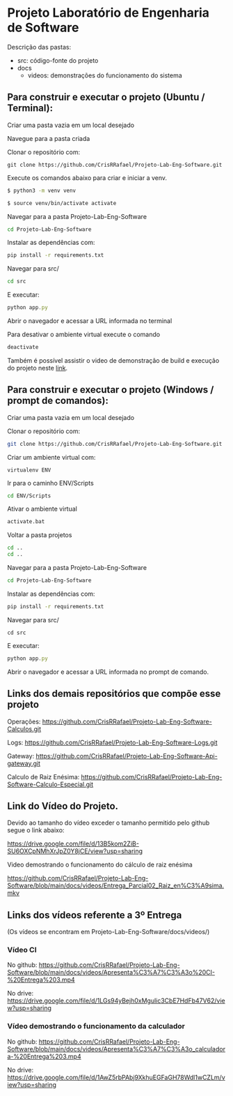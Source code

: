# Projeto Laboratório de Engenharia de Software

Descrição das pastas:

- src: código-fonte do projeto
- docs
	- videos: demonstrações do funcionamento do sistema

## Para construir e executar o projeto (Ubuntu / Terminal):

Criar uma pasta vazia em um local desejado 

Navegue para a pasta criada

Clonar o repositório com:

```
git clone https://github.com/CrisRRafael/Projeto-Lab-Eng-Software.git
```

Execute os comandos abaixo para criar e iniciar a venv.

```bash
$ python3 -m venv venv

$ source venv/bin/activate activate
```

Navegar para a pasta Projeto-Lab-Eng-Software

```bash
cd Projeto-Lab-Eng-Software
```

Instalar as dependências com:

```bash
pip install -r requirements.txt
```

Navegar para src/

```bash
cd src
```

 E executar:

```jsx
python app.py
```

Abrir o navegador e acessar a URL informada no terminal

Para desativar o ambiente virtual execute o comando

```bash
deactivate
```

Também é possível assistir o video de demonstração de build e execução do projeto neste [link](https://drive.google.com/file/d/1VMa17glNh3cYGC2I8TwApVkku2hw8TU-/view?usp=sharing).

## Para construir e executar o projeto (Windows / prompt de comandos):

Criar uma pasta vazia em um local desejado 

Clonar o repositório com:

```bash
git clone https://github.com/CrisRRafael/Projeto-Lab-Eng-Software.git
```

Criar um ambiente virtual com:

	virtualenv ENV

Ir para o caminho ENV/Scripts

```bash
cd ENV/Scripts
```

Ativar o ambiente virtual

```bash
activate.bat
```

Voltar a pasta projetos

```bash
cd ..
cd ..
```

Navegar para a pasta Projeto-Lab-Eng-Software

```bash
cd Projeto-Lab-Eng-Software
```

Instalar as dependências com:

```bash
pip install -r requirements.txt
```

Navegar para src/

```
cd src
```

 E executar:

```jsx
python app.py
```

Abrir o navegador e acessar a URL informada no prompt de comando.


## Links dos demais repositórios que compõe esse projeto

Operações: 
https://github.com/CrisRRafael/Projeto-Lab-Eng-Software-Calculos.git

Logs: 
https://github.com/CrisRRafael/Projeto-Lab-Eng-Software-Logs.git

Gateway:
https://github.com/CrisRRafael/Projeto-Lab-Eng-Software-Api-gateway.git

Calculo de Raiz Enésima:
https://github.com/CrisRRafael/Projeto-Lab-Eng-Software-Calculo-Especial.git

## Link do Vídeo do Projeto.

Devido ao tamanho do vídeo exceder o tamanho permitido pelo github segue o link abaixo:

https://drive.google.com/file/d/13B5kom2ZiB-SU6OXCpNMhXrJpZ0Y8jCE/view?usp=sharing

Video demostrando o funcionamento do cálculo de raiz enésima

https://github.com/CrisRRafael/Projeto-Lab-Eng-Software/blob/main/docs/videos/Entrega_Parcial02_Raiz_en%C3%A9sima.mkv

## Links dos vídeos referente a 3º Entrega
(Os vídeos se encontram em Projeto-Lab-Eng-Software/docs/videos/)

### Vídeo CI
No github: https://github.com/CrisRRafael/Projeto-Lab-Eng-Software/blob/main/docs/videos/Apresenta%C3%A7%C3%A3o%20CI-%20Entrega%203.mp4

No drive: https://drive.google.com/file/d/1LGs94yBejh0xMgulic3CbE7HdFb47V62/view?usp=sharing

### Vídeo demostrando o funcionamento da calculador
No github: https://github.com/CrisRRafael/Projeto-Lab-Eng-Software/blob/main/docs/videos/Apresenta%C3%A7%C3%A3o_calculadora-%20Entrega%203.mp4

No drive: https://drive.google.com/file/d/1AwZ5rbPAbj9XkhuEGFaGH78Wdl1wCZLm/view?usp=sharing
